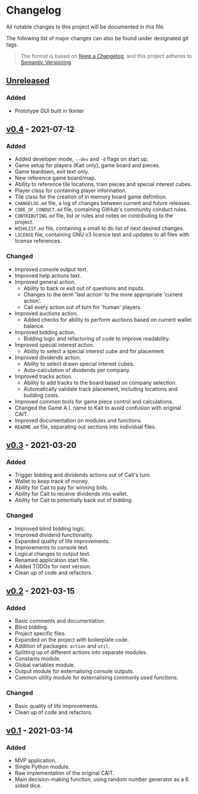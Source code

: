 # Changelog

All notable changes to this project will be documented in this file.

The following list of major changes can also be found under designated git tags.

>The format is based on [Keep a Changelog](https://keepachangelog.com/en/1.0.0/),
and this project adheres to [Semantic Versioning](https://semver.org/spec/v2.0.0.html).
<!--
## [Unreleased]

## [version number] - YEAR-MONTH-DAY

### Sections
'Added' for new features.
'Changed' for changes in existing functionality.
'Deprecated' for soon-to-be removed features.
'Removed' for now removed features.
'Fixed' for any bug fixes.
'Security' in case of vulnerabilities.

[version number]: Link
-->

[comment]: <> (## [Unreleased])

## [Unreleased]

### Added

- Prototype GUI built in tkinter

## [v0.4] - 2021-07-12

### Added

- Added developer mode, `--dev` and `-d` flags on start up.
- Game setup for players (Kait only), game board and pieces.
- Game teardown, exit text only.
- New reference game board/map.
- Ability to reference tile locations, train pieces and special interest cubes.
- Player class for containing player information.
- Tile class for the creation of in memory board game definition.
- `CHANGELOG.md` file, a log of changes between current and future releases.
- `CODE_OF_CONDUCT.md` file, containing GitHub's community conduct rules. 
- `CONTRIBUTING.md` file, list or rules and notes on contributing to the project.
- `WISHLIST.md` file, containing a small to do list of next desired changes.
- `LICENSE` file, containing GNU v3 licence text and updates to all files with license references.

### Changed

- Improved console output text.
- Improved help actions text.
- Improved general action.
  - Ability to back or exit out of questions and inputs.
  - Changes to the term 'last action' to the more appropriate 'current action'.
  - Call every action out of turn for 'human' players.
- Improved auctions action.
  - Added checks for ability to perform auctions based on current wallet balance.
- Improved bidding action.
  - Bidding logic and refactoring of code to improve readability.
- Improved special interest action.
  - Ability to select a special interest cube and for placement.
- Improved dividends action.
  - Ability to select drawn special interest cubes.
  - Auto-calculation of dividends per company.
- Improved tracks action.
  - Ability to add tracks to the board based on company selection.
  - Automatically validate track placement, including locations and building costs.
- Improved common tools for game piece control and calculations.
- Changed the Game A.I. name to Kait to avoid confusion with original CAIT.
- Improved documentation on modules and functions.
- `README.md` file, separating out sections into individual files.

## [v0.3] - 2021-03-20

### Added

- Trigger bidding and dividends actions out of Cait's turn.
- Wallet to keep track of money.
- Ability for Cait to pay for winning bids.
- Ability for Cait to receive dividends into wallet.
- Ability for Cait to potentially back out of bidding.
  
### Changed

- Improved blind bidding logic.
- Improved dividend functionality.
- Expanded quality of life improvements.
- Improvements to console text.
- Logical changes to output text.
- Renamed application start file.
- Added TODOs for next version.
- Clean up of code and refactors.

## [v0.2] - 2021-03-15

### Added

- Basic comments and documentation.
- Blind bidding.
- Project specific files.
- Expanded on the project with boilerplate code.
- Addition of packages: `action` and `util`.
- Splitting up of different actions into separate modules.
- Constants module.
- Global variables module.
- Output module for externalising console outputs.
- Common utility module for externalising commonly used functions.

### Changed

- Basic quality of life improvements.
- Clean up of code and refactors.

## [v0.1] - 2021-03-14

### Added

- MVP application.
- Single Python module.
- Raw implementation of the original CAIT.
- Main decision-making function, using random number generator as a 6 sided dice.

[unreleased]: https://github.com/IGM0937/AutoKait/compare/v0.4...poc/gui
[v0.4]: https://github.com/IGM0937/AutoKait/compare/v0.3...v0.4
[v0.3]: https://github.com/IGM0937/AutoKait/compare/v0.2...v0.3
[v0.2]: https://github.com/IGM0937/AutoKait/compare/v0.1...v0.2
[v0.1]: https://github.com/IGM0937/AutoKait/releases/tag/v0.1